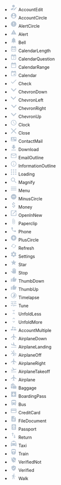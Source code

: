 - ![AccountEdit](/icons/png/account-edit.png?raw=true) AccountEdit
- ![AccountCircle](/icons/png/account-circle.png?raw=true) AccountCircle
- ![AlertCircle](/icons/png/alert-circle.png?raw=true) AlertCircle
- ![Alert](/icons/png/alert.png?raw=true) Alert
- ![Bell](/icons/png/bell.png?raw=true) Bell
- ![CalendarLength](/icons/png/calendar-length.png?raw=true) CalendarLength
- ![CalendarQuestion](/icons/png/calendar-question.png?raw=true) CalendarQuestion
- ![CalendarRange](/icons/png/calendar-range.png?raw=true) CalendarRange
- ![Calendar](/icons/png/calendar.png?raw=true) Calendar
- ![Check](/icons/png/check.png?raw=true) Check
- ![ChevronDown](/icons/png/chevron-down.png?raw=true) ChevronDown
- ![ChevronLeft](/icons/png/chevron-left.png?raw=true) ChevronLeft
- ![ChevronRight](/icons/png/chevron-right.png?raw=true) ChevronRight
- ![ChevronUp](/icons/png/chevron-up.png?raw=true) ChevronUp
- ![Clock](/icons/png/clock.png?raw=true) Clock
- ![Close](/icons/png/close.png?raw=true) Close
- ![ContactMail](/icons/png/contact-mail.png?raw=true) ContactMail
- ![Download](/icons/png/download.png?raw=true) Download
- ![EmailOutline](/icons/png/email-outline.png?raw=true) EmailOutline
- ![InformationOutline](/icons/png/information-outline.png?raw=true) InformationOutline
- ![Loading](/icons/png/loading.png?raw=true) Loading
- ![Magnify](/icons/png/magnify.png?raw=true) Magnify
- ![Menu](/icons/png/menu.png?raw=true) Menu
- ![MinusCircle](/icons/png/minus-circle.png?raw=true) MinusCircle
- ![Money](/icons/png/money.png?raw=true) Money
- ![OpenInNew](/icons/png/open-in-new.png?raw=true) OpenInNew
- ![Paperclip](/icons/png/paperclip.png?raw=true) Paperclip
- ![Phone](/icons/png/phone.png?raw=true) Phone
- ![PlusCircle](/icons/png/plus-circle.png?raw=true) PlusCircle
- ![Refresh](/icons/png/refresh.png?raw=true) Refresh
- ![Settings](/icons/png/settings.png?raw=true) Settings
- ![Star](/icons/png/star.png?raw=true) Star
- ![Stop](/icons/png/stop.png?raw=true) Stop
- ![ThumbDown](/icons/png/thumb-down.png?raw=true) ThumbDown
- ![ThumbUp](/icons/png/thumb-up.png?raw=true) ThumbUp
- ![Timelapse](/icons/png/timelapse.png?raw=true) Timelapse
- ![Tune](/icons/png/tune.png?raw=true) Tune
- ![UnfoldLess](/icons/png/unfold-less.png?raw=true) UnfoldLess
- ![UnfoldMore](/icons/png/unfold-more.png?raw=true) UnfoldMore
- ![AccountMultiple](/icons/png/account-multiple.png?raw=true) AccountMultiple
- ![AirplaneDown](/icons/png/airplane-down.png?raw=true) AirplaneDown
- ![AirplaneLanding](/icons/png/airplane-landing.png?raw=true) AirplaneLanding
- ![AirplaneOff](/icons/png/airplane-off.png?raw=true) AirplaneOff
- ![AirplaneRight](/icons/png/airplane-right.png?raw=true) AirplaneRight
- ![AirplaneTakeoff](/icons/png/airplane-takeoff.png?raw=true) AirplaneTakeoff
- ![Airplane](/icons/png/airplane.png?raw=true) Airplane
- ![Baggage](/icons/png/baggage.png?raw=true) Baggage
- ![BoardingPass](/icons/png/boarding-pass.png?raw=true) BoardingPass
- ![Bus](/icons/png/bus.png?raw=true) Bus
- ![CreditCard](/icons/png/credit-card.png?raw=true) CreditCard
- ![FileDocument](/icons/png/file-document.png?raw=true) FileDocument
- ![Passport](/icons/png/passport.png?raw=true) Passport
- ![Return](/icons/png/return.png?raw=true) Return
- ![Taxi](/icons/png/taxi.png?raw=true) Taxi
- ![Train](/icons/png/train.png?raw=true) Train
- ![VerifiedNot](/icons/png/verified-not.png?raw=true) VerifiedNot
- ![Verified](/icons/png/verified.png?raw=true) Verified
- ![Walk](/icons/png/walk.png?raw=true) Walk
